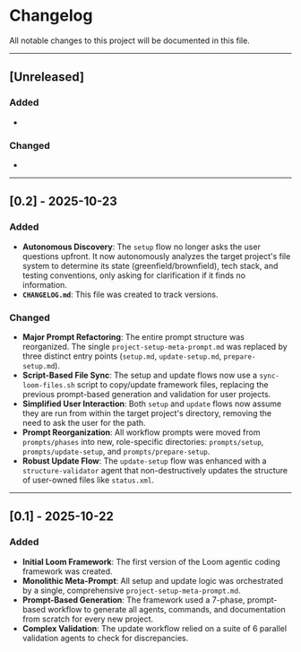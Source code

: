 # Changelog

All notable changes to this project will be documented in this file.

---

## [Unreleased]

### Added
- 

### Changed
- 

---

## [0.2] - 2025-10-23

### Added
- **Autonomous Discovery**: The `setup` flow no longer asks the user questions upfront. It now autonomously analyzes the target project's file system to determine its state (greenfield/brownfield), tech stack, and testing conventions, only asking for clarification if it finds no information.
- **`CHANGELOG.md`**: This file was created to track versions.

### Changed
- **Major Prompt Refactoring**: The entire prompt structure was reorganized. The single `project-setup-meta-prompt.md` was replaced by three distinct entry points (`setup.md`, `update-setup.md`, `prepare-setup.md`).
- **Script-Based File Sync**: The setup and update flows now use a `sync-loom-files.sh` script to copy/update framework files, replacing the previous prompt-based generation and validation for user projects.
- **Simplified User Interaction**: Both `setup` and `update` flows now assume they are run from within the target project's directory, removing the need to ask the user for the path.
- **Prompt Reorganization**: All workflow prompts were moved from `prompts/phases` into new, role-specific directories: `prompts/setup`, `prompts/update-setup`, and `prompts/prepare-setup`.
- **Robust Update Flow**: The `update-setup` flow was enhanced with a `structure-validator` agent that non-destructively updates the structure of user-owned files like `status.xml`.

---

## [0.1] - 2025-10-22

### Added
- **Initial Loom Framework**: The first version of the Loom agentic coding framework was created.
- **Monolithic Meta-Prompt**: All setup and update logic was orchestrated by a single, comprehensive `project-setup-meta-prompt.md`.
- **Prompt-Based Generation**: The framework used a 7-phase, prompt-based workflow to generate all agents, commands, and documentation from scratch for every new project.
- **Complex Validation**: The update workflow relied on a suite of 6 parallel validation agents to check for discrepancies.

